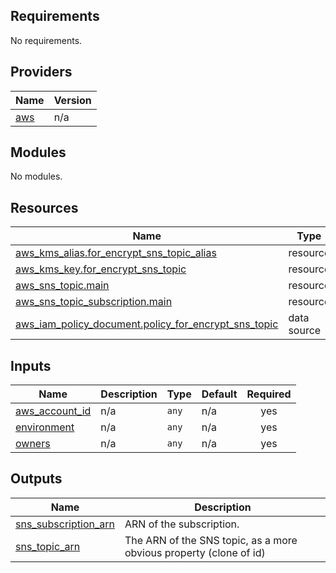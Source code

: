 ## Requirements

No requirements.

## Providers

| Name | Version |
|------|---------|
| <a name="provider_aws"></a> [aws](#provider\_aws) | n/a |

## Modules

No modules.

## Resources

| Name | Type |
|------|------|
| [aws_kms_alias.for_encrypt_sns_topic_alias](https://registry.terraform.io/providers/hashicorp/aws/latest/docs/resources/kms_alias) | resource |
| [aws_kms_key.for_encrypt_sns_topic](https://registry.terraform.io/providers/hashicorp/aws/latest/docs/resources/kms_key) | resource |
| [aws_sns_topic.main](https://registry.terraform.io/providers/hashicorp/aws/latest/docs/resources/sns_topic) | resource |
| [aws_sns_topic_subscription.main](https://registry.terraform.io/providers/hashicorp/aws/latest/docs/resources/sns_topic_subscription) | resource |
| [aws_iam_policy_document.policy_for_encrypt_sns_topic](https://registry.terraform.io/providers/hashicorp/aws/latest/docs/data-sources/iam_policy_document) | data source |

## Inputs

| Name | Description | Type | Default | Required |
|------|-------------|------|---------|:--------:|
| <a name="input_aws_account_id"></a> [aws\_account\_id](#input\_aws\_account\_id) | n/a | `any` | n/a | yes |
| <a name="input_environment"></a> [environment](#input\_environment) | n/a | `any` | n/a | yes |
| <a name="input_owners"></a> [owners](#input\_owners) | n/a | `any` | n/a | yes |

## Outputs

| Name | Description |
|------|-------------|
| <a name="output_sns_subscription_arn"></a> [sns\_subscription\_arn](#output\_sns\_subscription\_arn) | ARN of the subscription. |
| <a name="output_sns_topic_arn"></a> [sns\_topic\_arn](#output\_sns\_topic\_arn) | The ARN of the SNS topic, as a more obvious property (clone of id) |
